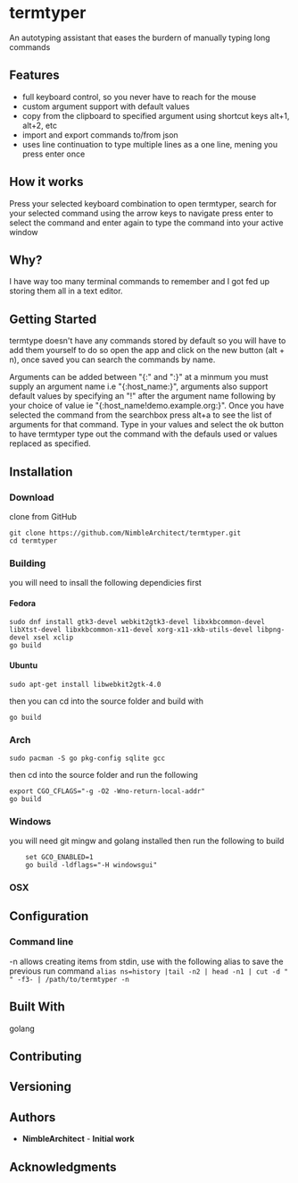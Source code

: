 # termtyper

An autotyping assistant that eases the burdern of manually typing long commands

## Features
* full keyboard control, so you never have to reach for the mouse
* custom argument support with default values
* copy from the clipboard to specified argument using shortcut keys alt+1, alt+2, etc
* import and export commands to/from json
* uses line continuation to type multiple lines as a one line, mening you press enter once

## How it works
Press your selected keyboard combination to open termtyper, search for your selected command using the arrow keys to navigate press enter to select the command and enter again to type the command into your active window

## Why?
I have way too many terminal commands to remember and I got fed up storing them all in a text editor.

## Getting Started
termtype doesn't have any commands stored by default so you will have to add them yourself to do so open the app and click on the new button (alt + n), once saved you can search the commands by name.  

Arguments can be added between "{:" and ":}" at a minmum you must supply an argument name i.e "{:host_name:}", arguments also support default values by specifying an "!" after the argument name following by your choice of value ie "{:host_name!demo.example.org:}".  Once you have selected the command from the searchbox press alt+a to see the list of arguments for that command. Type in your values and select the ok button to have termtyper type out the command with the defauls used or values replaced as specified.


## Installation

### Download

clone from GitHub
```
git clone https://github.com/NimbleArchitect/termtyper.git
cd termtyper
```


### Building
you will need to insall the following dependicies first

#### Fedora
```
sudo dnf install gtk3-devel webkit2gtk3-devel libxkbcommon-devel libXtst-devel libxkbcommon-x11-devel xorg-x11-xkb-utils-devel libpng-devel xsel xclip
go build
```

#### Ubuntu
```
sudo apt-get install libwebkit2gtk-4.0
```

then you can cd into the source folder and build with
```
go build
```

### Arch
```
sudo pacman -S go pkg-config sqlite gcc
```
then cd into the source folder and run the following
```
export CGO_CFLAGS="-g -O2 -Wno-return-local-addr"
go build
```


### Windows

you will need git mingw and golang installed then run the following to build
```
    set GCO_ENABLED=1
    go build -ldflags="-H windowsgui" 
```

### OSX


## Configuration


### Command line

-n allows creating items from stdin, use with the following alias to save the previous run command ```alias ns=history |tail -n2 | head -n1 | cut -d " " -f3- | /path/to/termtyper -n```


## Built With
golang

## Contributing


## Versioning


## Authors

* **NimbleArchitect** - **Initial work**

## Acknowledgments
